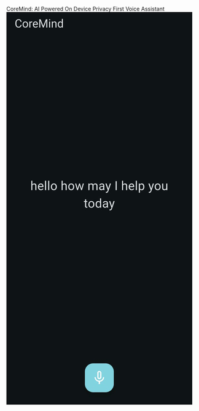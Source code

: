 CoreMind: AI Powered On Device Privacy First Voice Assistant
![HomeScreen](resources/Home_Screen.jpeg "Home_Screen")

